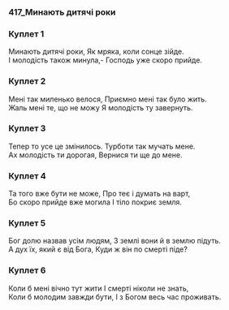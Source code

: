 ### 417_Минають дитячі роки
### Куплет 1
Минають дитячі роки, Як мряка, коли сонце зійде. <br/>І молодість також минула,- Господь уже скоро прийде.
### Куплет 2
Мені так миленько велося, Приємно мені так було жить.<br/>Жаль мені те, що не можу Я молодість ту завернуть.
### Куплет 3
Тепер то усе це змінилось. Турботи так мучать мене. <br/>Ах молодість ти дорогая, Вернися ти ще до мене.
### Куплет 4
Та того вже бути не може, Про теє і думать на варт, <br/>Бо скоро прийде вже могила І тіло покриє земля.
### Куплет 5
Бог долю назвав усім людям, З землі вони й в землю підуть. <br/>А дух їх, який є від Бога, Куди ж він по смерті піде?
### Куплет 6
Коли б мені вічно тут жити І смерті ніколи не знать,<br/>Коли б молодим завжди бути, І з Богом весь час проживать.
